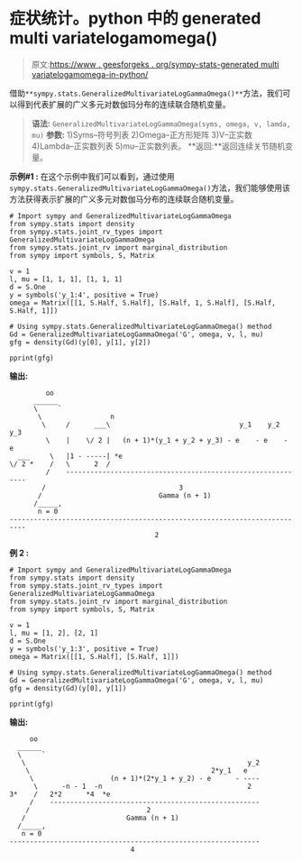 # 症状统计。python 中的 generated multi variatelogamomega()

> 原文:[https://www . geesforgeks . org/sympy-stats-generated multi variatelogamomega-in-python/](https://www.geeksforgeeks.org/sympy-stats-generalizedmultivariateloggammaomega-in-python/)

借助`**sympy.stats.GeneralizedMultivariateLogGammaOmega()**`方法，我们可以得到代表扩展的广义多元对数伽玛分布的连续联合随机变量。

> **语法:** `GeneralizedMultivariateLogGammaOmega(syms, omega, v, lamda, mu)`
> **参数:**
> 1)Syms–符号列表
> 2)Omega–正方形矩阵
> 3)V–正实数
> 4)Lambda–正实数列表
> 5)mu–正实数列表。
> **返回:**返回连续关节随机变量。

**示例#1 :**
在这个示例中我们可以看到，通过使用`sympy.stats.GeneralizedMultivariateLogGammaOmega()`方法，我们能够使用该方法获得表示扩展的广义多元对数伽马分布的连续联合随机变量。

```
# Import sympy and GeneralizedMultivariateLogGammaOmega
from sympy.stats import density
from sympy.stats.joint_rv_types import GeneralizedMultivariateLogGammaOmega
from sympy.stats.joint_rv import marginal_distribution
from sympy import symbols, S, Matrix

v = 1
l, mu = [1, 1, 1], [1, 1, 1]
d = S.One
y = symbols('y_1:4', positive = True)
omega = Matrix([[1, S.Half, S.Half], [S.Half, 1, S.Half], [S.Half, S.Half, 1]])

# Using sympy.stats.GeneralizedMultivariateLogGammaOmega() method
Gd = GeneralizedMultivariateLogGammaOmega('G', omega, v, l, mu)
gfg = density(Gd)(y[0], y[1], y[2])

pprint(gfg)
```

**输出:**

```
         oo                                                               
      ______                                                              
      \     `                                                             
       \                 n                                                
        \     /      ___\                                y_1    y_2    y_3
         \    |    \/ 2 |   (n + 1)*(y_1 + y_2 + y_3) - e    - e    - e   
  ___     \   |1 - -----| *e                                              
\/ 2 *    /   \      2  /                                                 
         /    ------------------------------------------------------------
        /                                 3                               
       /                             Gamma (n + 1)                        
      /_____,                                                             
       n = 0                                                              
--------------------------------------------------------------------------
                                    2                                     

```

**例 2 :**

```
# Import sympy and GeneralizedMultivariateLogGammaOmega
from sympy.stats import density
from sympy.stats.joint_rv_types import GeneralizedMultivariateLogGammaOmega
from sympy.stats.joint_rv import marginal_distribution
from sympy import symbols, S, Matrix

v = 1
l, mu = [1, 2], [2, 1]
d = S.One
y = symbols('y_1:3', positive = True)
omega = Matrix([[1, S.Half], [S.Half, 1]])

# Using sympy.stats.GeneralizedMultivariateLogGammaOmega() method
Gd = GeneralizedMultivariateLogGammaOmega('G', omega, v, l, mu)
gfg = density(Gd)(y[0], y[1])

pprint(gfg)
```

**输出:**

```
     oo                                                       
  ______                                                      
  \     `                                                     
   \                                                       y_2
    \                                             2*y_1   e   
     \                   (n + 1)*(2*y_1 + y_2) - e      - ----
      \      -n - 1  -n                                    2  
3*    /   2*2      *4  *e                                     
     /    ----------------------------------------------------
    /                             2                           
   /                         Gamma (n + 1)                    
  /_____,                                                     
   n = 0                                                      
--------------------------------------------------------------
                              4                               

```